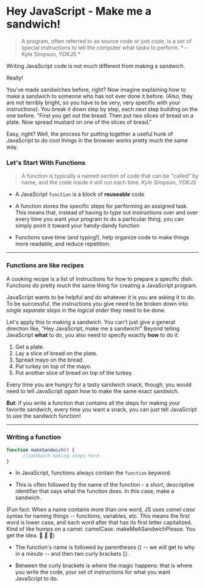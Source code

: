 # Hey JavaScript - Make me a sandwich!

> A program, often referred to as source code or just code, is a set of special instructions to tell the computer what tasks to perform.
          *-- Kyle Simpson, YDKJS *

Writing JavaScript code is not much different from making a sandwich.

Really!

You've made sandwiches before, right? Now imagine explaining how to make a sandwich to someone who has not ever done it before. (Also, they are not terribly bright, so you have to be very, very specific with your instructions). You break it down step by step, each next step building on the one before. "First you get out the bread. Then put two slices of bread on a plate. Now spread mustard on one of the slices of bread."

Easy, right? Well, the process for putting together a useful hunk of JavaScript to do cool things in the browser works pretty much the same way.

###  Let's Start With Functions

> A function is typically a named section of code that can be "called" by name, and the code inside it will run each time.
   *Kyle Simpson, YDKJS*

- A JavaScript `function` is a block of **reuseable** code

- A  function stores the specific steps for performing an assigned task. This means that, instead of having to type out instructions over and over every time you want your program to do a particular thing, you can simply point it toward your handy-dandy function

- Functions save time (and typing!), help organize code to make things more readable, and reduce repetition.

----------------------------------------
###  Functions are like recipes

A cooking recipe is a list of instructions for how to prepare a specific dish. Functions do pretty much the same thing for creating a JavaScript program.

JavaScript wants to be helpful and do whatever it is you are asking it to do. To be successful, the instructions you give need to be broken down into *single separate steps* in the *logical order* they need to be done.

Let's apply this to making a sandwich. You can't just give a general direction like, "Hey JavaScript, make me a sandwich!"  Beyond telling JavaScript **what** to do, you also need to specify exactly **how** to do it.

   1. Get a plate.
   2. Lay a slice of bread on the plate.
   3. Spread mayo on the bread.
   4. Put turkey on top of the mayo.
   5. Put another slice of bread on top of the turkey.

Every time you are hungry for a tasty sandwich snack, though, you would need to tell JavaScript *again* how to make the same exact sandwich.

**But**: if you write a function that contains all the steps for making your favorite sandwich, every time you want a snack, you can just tell JavaScript to use the sandwich function!

______________________________________
### Writing a function

```JavaScript
function makeSandwich() {
      //sandwich making steps here
}
```

- In JavaScript, functions always contain the `function` keyword.

- This is often followed by the name of the function - a short, descriptive identifier that says what the function does. In this case, make a sandwich.

(Fun fact: When a name contains more than one word, JS uses _camel case_ syntax for naming things -- functions, variables, etc. This means the first word is lower case, and each word after that has its first letter capitalized. Kind of like humps on a camel: camelCase. makeMeASandwichPlease. You get the idea. :camel: :camel: :camel:)

- The function's name is followed by parentheses () -- we will get to why in a minute -- and then two curly brackets {}.

- Between the curly brackets is where the magic happens: that is where you write the code, your set of instructions for what you want JavaScript to do.
